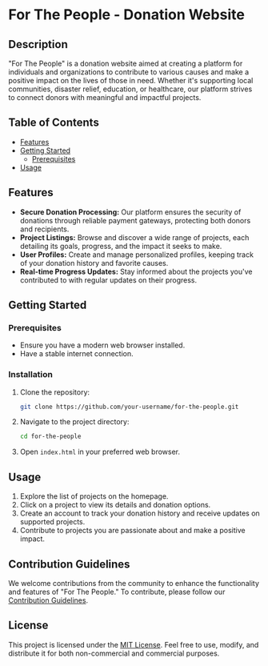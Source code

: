 # For The People - Donation Website

## Description
"For The People" is a donation website aimed at creating a platform for individuals and organizations to contribute to various causes and make a positive impact on the lives of those in need. Whether it's supporting local communities, disaster relief, education, or healthcare, our platform strives to connect donors with meaningful and impactful projects.

## Table of Contents
- [Features](#features)
- [Getting Started](#getting-started)
  - [Prerequisites](#prerequisites)
- [Usage](#usage)


## Features
- **Secure Donation Processing:** Our platform ensures the security of donations through reliable payment gateways, protecting both donors and recipients.
- **Project Listings:** Browse and discover a wide range of projects, each detailing its goals, progress, and the impact it seeks to make.
- **User Profiles:** Create and manage personalized profiles, keeping track of your donation history and favorite causes.
- **Real-time Progress Updates:** Stay informed about the projects you've contributed to with regular updates on their progress.

## Getting Started

### Prerequisites
- Ensure you have a modern web browser installed.
- Have a stable internet connection.

### Installation
1. Clone the repository:
   ```bash
   git clone https://github.com/your-username/for-the-people.git
   ```
2. Navigate to the project directory:
   ```bash
   cd for-the-people
   ```
3. Open `index.html` in your preferred web browser.

## Usage
1. Explore the list of projects on the homepage.
2. Click on a project to view its details and donation options.
3. Create an account to track your donation history and receive updates on supported projects.
4. Contribute to projects you are passionate about and make a positive impact.

## Contribution Guidelines
We welcome contributions from the community to enhance the functionality and features of "For The People." To contribute, please follow our [Contribution Guidelines](CONTRIBUTING.md).

## License
This project is licensed under the [MIT License](LICENSE). Feel free to use, modify, and distribute it for both non-commercial and commercial purposes.

